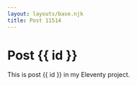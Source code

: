 ```yaml
---
layout: layouts/base.njk
title: Post 11514
---
```


# Post {{ id }}

This is post {{ id }} in my Eleventy project.
